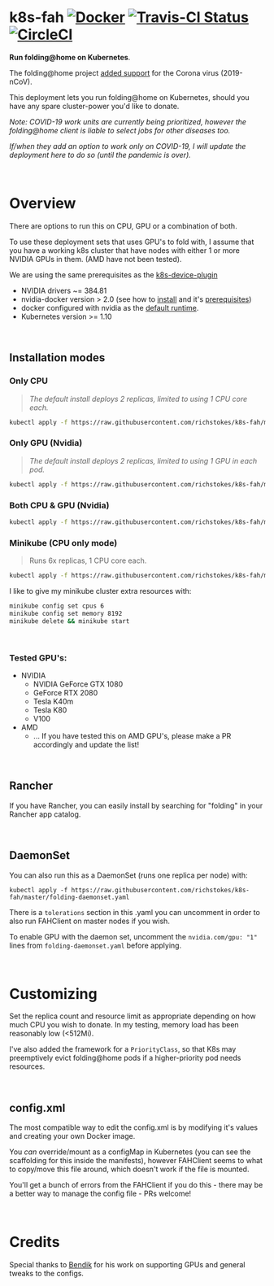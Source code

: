 # k8s-fah [![Docker](https://github.com/kaovilai/k8s-fah/actions/workflows/docker-publish.yml/badge.svg)](https://github.com/kaovilai/k8s-fah/actions/workflows/docker-publish.yml) [![Travis-CI Status](https://app.travis-ci.com/kaovilai/k8s-fah.svg?branch=master)](https://app.travis-ci.com/kaovilai/k8s-fah) [![CircleCI](https://dl.circleci.com/status-badge/img/gh/kaovilai/k8s-fah/tree/master.svg?style=svg)](https://dl.circleci.com/status-badge/redirect/gh/kaovilai/k8s-fah/tree/master)
**Run folding@home on Kubernetes**. 

The folding@home project [added support](https://foldingathome.org/2020/02/27/foldinghome-takes-up-the-fight-against-covid-19-2019-ncov/) for the Corona virus (2019-nCoV). 


This deployment lets you run folding@home on Kubernetes, should you have any spare cluster-power you'd like to donate. 

_Note: COVID-19 work units are currently being prioritized, however the folding@home client is liable to select jobs for other diseases too._  

_If/when they add an option to work only on COVID-19, I will update the deployment here to do so (until the pandemic is over)._

&nbsp;

# Overview
There are options to run this on CPU, GPU or a combination of both.  

To use these deployment sets that uses GPU's to fold with,  I assume that you have a working k8s cluster that have nodes with either 1 or more NVIDIA GPUs in them. (AMD have not been tested). 

We are using the same prerequisites as the [k8s-device-plugin](https://github.com/NVIDIA/k8s-device-plugin)

* NVIDIA drivers ~= 384.81
* nvidia-docker version > 2.0 (see how to [install](https://github.com/NVIDIA/nvidia-docker) and it's [prerequisites](https://github.com/nvidia/nvidia-docker/wiki/Installation-\(version-2.0\)#prerequisites))
* docker configured with nvidia as the [default runtime](https://github.com/NVIDIA/nvidia-docker/wiki/Advanced-topics#default-runtime).
* Kubernetes version >= 1.10

&nbsp;

## Installation modes

### Only CPU
> *The default install deploys 2 replicas, limited to using 1 CPU core each.*
> 
```bash
kubectl apply -f https://raw.githubusercontent.com/richstokes/k8s-fah/master/folding-cpu.yaml
```

### Only GPU (Nvidia)
> *The default install deploys 2 replicas, limited to using 1 GPU in each pod.*
> 
```bash
kubectl apply -f https://raw.githubusercontent.com/richstokes/k8s-fah/master/folding-gpu.yaml
```

### Both CPU & GPU (Nvidia)
```bash
kubectl apply -f https://raw.githubusercontent.com/richstokes/k8s-fah/master/folding-gpu-cpu.yaml
```

### Minikube (CPU only mode)
> Runs 6x replicas, 1 CPU core each.
>
```bash
kubectl apply -f https://raw.githubusercontent.com/richstokes/k8s-fah/master/folding-minikube.yaml
```

I like to give my minikube cluster extra resources with:
```bash
minikube config set cpus 6
minikube config set memory 8192
minikube delete && minikube start
```

&nbsp;

### Tested GPU's:
* NVIDIA 
  * NVIDIA GeForce GTX 1080
  * GeForce RTX 2080
  * Tesla K40m
  * Tesla K80
  * V100
* AMD
  * ... If you have tested this on AMD GPU's, please make a PR accordingly and update the list!

&nbsp;

## Rancher
If you have Rancher, you can easily install by searching for "folding" in your Rancher app catalog.

&nbsp;


## DaemonSet

You can also run this as a DaemonSet (runs one replica per node) with:  

```kubectl apply -f https://raw.githubusercontent.com/richstokes/k8s-fah/master/folding-daemonset.yaml```    

There is a `tolerations` section in this .yaml you can uncomment in order to also run FAHClient on master nodes if you wish.  

To enable GPU with the daemon set, uncomment the `nvidia.com/gpu: "1"` lines from `folding-daemonset.yaml` before applying.

&nbsp;


# Customizing

Set the replica count and resource limit as appropriate depending on how much CPU you wish to donate. In my testing, memory load has been reasonably low (<512Mi).  

I've also added the framework for a `PriorityClass`, so that K8s may preemptively evict folding@home pods if a higher-priority pod needs resources.


&nbsp;


## config.xml

The most compatible way to edit the config.xml is by modifying it's values and creating your own Docker image.  

You *can* override/mount as a configMap in Kubernetes (you can see the scaffolding for this inside the manifests), however FAHClient seems to what to copy/move this file around, which doesn't work if the file is mounted.  

You'll get a bunch of errors from the FAHClient if you do this - there may be a better way to manage the config file - PRs welcome!

&nbsp;


# Credits

Special thanks to [Bendik](https://github.com/skandix) for his work on supporting GPUs and general tweaks to the configs.
